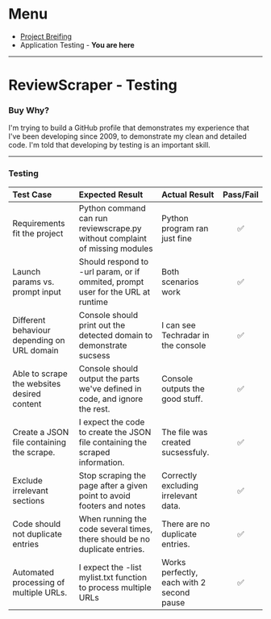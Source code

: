 # Menu

- <a href="/README.md">Project Breifing</a>
- Application Testing - <b>You are here</b>
---

# ReviewScraper - Testing

### Buy Why?

I'm trying to build a GitHub profile that demonstrates my experience that I've been developing since 2009, to demonstrate my clean and detailed code. I'm told that developing by testing is an important skill.

---

### Testing


| Test Case                                   | Expected Result                                                                  | Actual Result                            | Pass/Fail |
|:--------------------------------------------|:---------------------------------------------------------------------------------|:-----------------------------------------|:---------:|
| Requirements fit the project                | Python command can run reviewscrape.py without complaint of missing modules      | Python program ran just fine             | ✅        |
| Launch params vs. prompt input              | Should respond to -url param, or if ommited, prompt user for the URL at runtime  | Both scenarios work                      | ✅        |
| Different behaviour depending on URL domain | Console should print out the detected domain to demonstrate sucsess              | I can see Techradar in the console       | ✅        |
| Able to scrape the websites desired content | Console should output the parts we've defined in code, and ignore the rest.      | Console outputs the good stuff.          | ✅        |
| Create a JSON file containing the scrape.   | I expect the code to create the JSON file containing the scraped information.    | The file was created sucsessfuly.        | ✅        |
| Exclude irrelevant sections                 | Stop scraping the page after a given point to avoid footers and notes            | Correctly excluding irrelevant data.     | ✅        |
| Code should not duplicate entries           | When running the code several times, there should be no duplicate entries.       | There are no duplicate entries.          | ✅        |
| Automated processing of multiple URLs.      | I expect the -list mylist.txt function to process multiple URLs                  | Works perfectly, each with 2 second pause| ✅        |